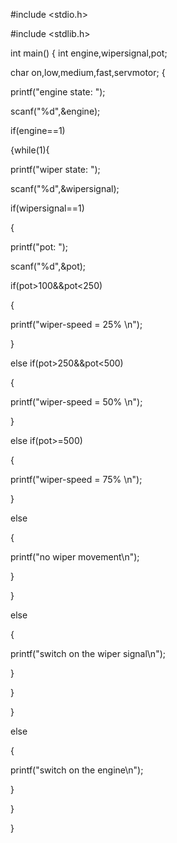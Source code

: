 #include <stdio.h>

#include <stdlib.h>

int main()
{
    int engine,wipersignal,pot;
   
   char on,low,medium,fast,servmotor;
    {
   
   printf("engine state: ");
   
   scanf("%d",&engine);
   
   if(engine==1)
   
   {while(1){
   
   printf("wiper state: ");
   
   scanf("%d",&wipersignal);
   
   
   if(wipersignal==1)
   
   {
   
   printf("pot: ");
   
   scanf("%d",&pot);
   
   if(pot>100&&pot<250)
   
   {
   
   printf("wiper-speed = 25% \n");
   
   }
   
   else if(pot>250&&pot<500)
   
   {
   
   printf("wiper-speed = 50% \n");
   
   }
   
   else if(pot>=500)
   
   {
   
   printf("wiper-speed = 75% \n");
   
   }
   
   else
   
   {
   
   printf("no wiper movement\n");
   
   }
   
   
   }
   
   else
   
   {
   
   printf("switch on the wiper signal\n");
   
   }
   
   }
   
   }
   
   else
   
   {
   
   printf("switch on the engine\n");
   
   }
   
   }
   
   }

